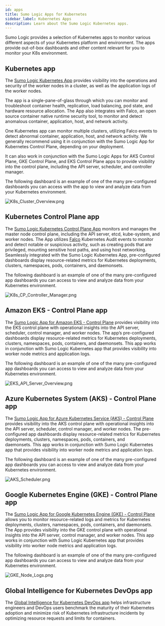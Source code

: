 ```yaml
---
id: apps
title: Sumo Logic Apps for Kubernetes
sidebar_label: Kubernetes Apps
description: Learn about the Sumo Logic Kubernetes apps.
---
```


Sumo Logic provides a selection of Kubernetes apps to monitor various different aspects of your Kubernetes platform and environment. The apps provide out-of-box dashboards and other content relevant for you to monitor your K8s environment.

## Kubernetes app

The [Sumo Logic Kubernetes App](/docs/integrations/containers-orchestration/kubernetes.md) provides visibility into the operations and security of the worker nodes in a cluster, as well as the application logs of the worker nodes.

The app is a single-pane-of-glass through which you can monitor and troubleshoot container health, replication, load balancing, pod state, and hardware resource allocation. The App also integrates with Falco, an open source container native runtime security tool, to monitor and detect anomalous container, application, host, and network activity. 

One Kubernetes app can monitor multiple clusters, utilizing Falco events to detect abnormal container, application, host, and network activity. We generally recommend using it in conjunction with the Sumo Logic App for Kubernetes Control Plane, depending on your deployment.

It can also work in conjunction with the Sumo Logic Apps for AKS Control Plane, GKE Control Plane, and EKS Control Plane apps to provide visibility into the control plane, including the API server, scheduler, and controller manager.

The following dashboard is an example of one of the many pre-configured dashboards you can access with the app to view and analyze data from your Kubernetes environment.

![K8s_Cluster_Overview.png](/img/kubernetes/K8s_Cluster_Overview.png)

## Kubernetes Control Plane app

The [Sumo Logic Kubernetes Control Plane App](/docs/integrations/containers-orchestration/kubernetes-control-plane.md) monitors and manages the master node control plane, including the API server, etcd, kube-system, and worker nodes. The App utilizes [Falco](https://falco.org/docs/) Kubernetes Audit events to monitor and detect notable or suspicious activity, such as creating pods that are privileged, mounting sensitive host paths, and using host networking. Seamlessly integrated with the Sumo Logic Kubernetes App, pre-configured dashboards display resource-related metrics for Kubernetes deployments, clusters, namespaces, pods, containers, and daemonsets.

The following dashboard is an example of one of the many pre-configured app dashboards you can access to view and analyze data from your Kubernetes environment.

![K8s_CP_Controller_Manager.png](/img/kubernetes/K8s_CP_Controller_Manager.png)

## Amazon EKS - Control Plane app

The [Sumo Logic App for Amazon EKS - Control Plane](/docs/integrations/amazon-aws/eks-control-plane.md) provides visibility into the EKS control plane with operational insights into the API server, scheduler, control manager, and worker nodes. The app’s pre-configured dashboards display resource-related metrics for Kubernetes deployments, clusters, namespaces, pods, containers, and daemonsets. This app works in conjunction with Sumo Logic Kubernetes app that provides visibility into worker node metrics and application logs.

The following dashboard is an example of one of the many pre-configured app dashboards you can access to view and analyze data from your Kubernetes environment.

![EKS_API_Server_Overview.png](/img/kubernetes/EKS_API_Server_Overview.png)

## Azure Kubernetes System (AKS) - Control Plane app

The [Sumo Logic App for Azure Kubernetes Service (AKS) - Control Plane](/docs/integrations/microsoft-azure/kubernetes.md) provides visibility into the AKS control plane with operational insights into the API server, scheduler, control manager, and worker nodes. The pre-configured app dashboards display resource-related metrics for Kubernetes deployments, clusters, namespaces, pods, containers, and daemonsets. This app works in conjunction with Sumo Logic Kubernetes app that provides visibility into worker node metrics and application logs.

The following dashboard is an example of one of the many pre-configured app dashboards you can access to view and analyze data from your Kubernetes environment.

![AKS_Scheduler.png](/img/kubernetes/AKS_Scheduler.png)

## Google Kubernetes Engine (GKE) - Control Plane app

The [Sumo Logic App for Google Kubernetes Engine (GKE) - Control Plane](/docs/integrations/google/kubernetes-engine.md) allows you to monitor resource-related logs and metrics for Kubernetes deployments, clusters, namespaces, pods, containers, and daemonsets. The App provides visibility into the GKE control plane with operational insights into the API server, control manager, and worker nodes. This app works in conjunction with Sumo Logic Kubernetes app that provides visibility into worker node metrics and application logs.

The following dashboard is an example of one of the many pre-configured app dashboards you can access to view and analyze data from your Kubernetes environment.

![GKE_Node_Logs.png](/img/kubernetes/GKE_Node_Logs.png)


## Global Intelligence for Kubernetes DevOps app

The [Global Intelligence for Kubernetes DevOps app](/docs/integrations/global-intelligence/kubernetes-devops) helps infrastructure engineers and DevOps users benchmark the maturity of their Kubernetes adoption and minimize risk of Kubernetes infrastructure incidents by optimizing resource requests and limits for containers.
